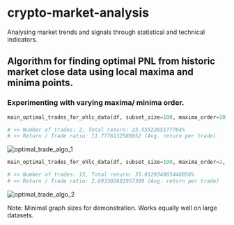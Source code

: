 # crypto-market-analysis
Analysing market trends and signals through statistical and technical indicators.

## Algorithm for finding optimal PNL from historic market close data using local maxima and minima points.
### Experimenting with varying maxima/ minima order.

```python
main_optimal_trades_for_ohlc_data(df, subset_size=100, maxima_order=10, minima_order=5)

# >> Number of trades: 2, Total return: 23.5552265177704%
# >> Return / Trade ratio: 11.7776132588852 (Avg. return per trade)
```
![optimal_trade_algo_1](https://user-images.githubusercontent.com/69197760/134252138-5ac39563-22d4-4528-9e50-2d608a1032b3.png)

```python
main_optimal_trades_for_ohlc_data(df, subset_size=100, maxima_order=2, minima_order=2)

# >> Number of trades: 13, Total return: 35.012934865446056%
# >> Return / Trade ratio: 2.693302681957389 (Avg. return per trade)
```
![optimal_trade_algo_2](https://user-images.githubusercontent.com/69197760/134252240-be44e952-6048-4929-b1d8-893e9d056cf8.png)

Note: Minimal graph sizes for demonstration. Works equally well on large datasets.
